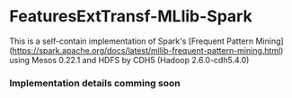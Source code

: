 # FeaturesExtTransf-MLlib-Spark
This is a self-contain implementation of Spark's [Frequent Pattern Mining] (https://spark.apache.org/docs/latest/mllib-frequent-pattern-mining.html) using Mesos 0.22.1 and HDFS by CDH5 (Hadoop 2.6.0-cdh5.4.0)

### Implementation details comming soon
